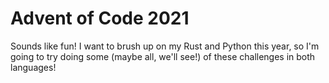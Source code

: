 # Advent of Code 2021

Sounds like fun! I want to brush up on my Rust and Python this year, so I'm going to try doing some (maybe all, we'll see!) of these challenges in both languages!
